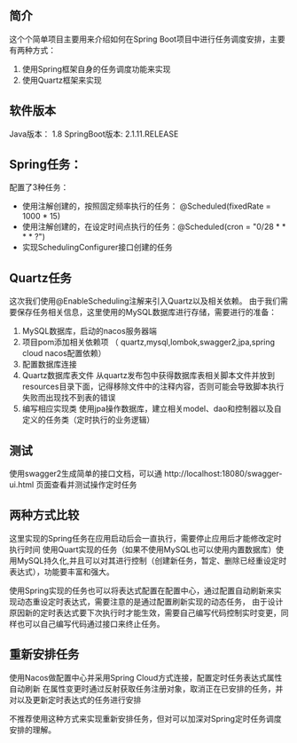 ## 简介 
这个个简单项目主要用来介绍如何在Spring Boot项目中进行任务调度安排，主要有两种方式：
1. 使用Spring框架自身的任务调度功能来实现
2. 使用Quartz框架来实现



## 软件版本 
Java版本： 1.8
SpringBoot版本: 2.1.11.RELEASE


## Spring任务：
配置了3种任务：
* 使用注解创建的，按照固定频率执行的任务： @Scheduled(fixedRate = 1000 * 15)
* 使用注解创建的，在设定时间点执行的任务：@Scheduled(cron = "0/28 * * * * ?")
* 实现SchedulingConfigurer接口创建的任务

## Quartz任务
这次我们使用@EnableScheduling注解来引入Quartz以及相关依赖。
由于我们需要保存任务相关信息，这里使用的MySQL数据库进行存储，需要进行的准备：
1. MySQL数据库，启动的nacos服务器端
2. 项目pom添加相关依赖项 （ quartz,mysql,lombok,swagger2,jpa,spring cloud nacos配置依赖）
3. 配置数据库连接
4. Quartz数据库表文件
	从quartz发布包中获得数据库表相关脚本文件并放到resources目录下面，记得移除文件中的注释内容，否则可能会导致脚本执行失败而出现找不到表的错误
5. 编写相应实现类
	使用jpa操作数据库，建立相关model、dao和控制器以及自定义的任务类（定时执行的业务逻辑）

## 测试
使用swagger2生成简单的接口文档，可以通 http://localhost:18080/swagger-ui.html 页面查看并测试操作定时任务


## 两种方式比较
这里实现的Spring任务在应用启动后会一直执行，需要停止应用后才能修改定时执行时间
使用Quart实现的任务（如果不使用MySQL也可以使用内置数据库）使用MySQL持久化,并且可以对其进行控制（创建新任务，暂定、删除已经重设定时表达式），功能要丰富和强大。

使用Spring实现的任务也可以将表达式配置在配置中心，通过配置自动刷新来实现动态重设定时表达式，需要注意的是通过配置刷新实现的动态任务，
由于设计原因新的定时表达式要下次执行时才能生效，需要自己编写代码控制实时变更，同样也可以自己编写代码通过接口来终止任务。

## 重新安排任务
使用Nacos做配置中心并采用Spring Cloud方式连接，配置定时任务表达式属性自动刷新
在属性变更时通过反射获取任务注册对象，取消正在已安排的任务，并对以及更新定时表达式的任务进行安排

不推荐使用这种方式来实现重新安排任务，但对可以加深对Spring定时任务调度安排的理解。


